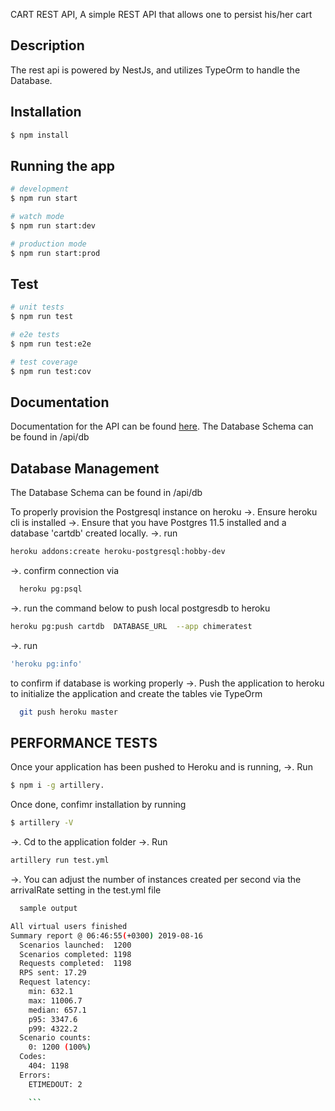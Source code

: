 CART REST API, A simple REST API that allows one to persist his/her cart

## Description

The rest api is powered by NestJs, and utilizes TypeOrm to handle the Database. 

## Installation

```bash
$ npm install
```

## Running the app

```bash
# development
$ npm run start

# watch mode
$ npm run start:dev

# production mode
$ npm run start:prod
```

## Test

```bash
# unit tests
$ npm run test

# e2e tests
$ npm run test:e2e

# test coverage
$ npm run test:cov
```

## Documentation

Documentation for the API can be found [here](https://documenter.getpostman.com/view/4443580/SVYxpb8k?version=latest).
The Database Schema can be found in /api/db

## Database Management
The Database Schema can be found in /api/db

To properly provision the Postgresql instance on heroku
  ->. Ensure heroku cli is installed
  ->. Ensure that you have Postgres 11.5 installed and a database 'cartdb' created locally.
  ->. run 
  ```bash
  heroku addons:create heroku-postgresql:hobby-dev
  ```
  ->. confirm connection via 
  ```bash
    heroku pg:psql
  ```
  ->. run the command below to push local postgresdb to heroku
  ```bash
  heroku pg:push cartdb  DATABASE_URL  --app chimeratest
  ```
   
  ->. run 
  ```bash
  'heroku pg:info'
  ``` 
  to confirm if database is working properly
  ->. Push the application to heroku to initialize the application and create the tables vie TypeOrm
  ```bash
    git push heroku master
  ```

## PERFORMANCE TESTS
Once your application has been pushed to Heroku and is running, 
  ->. Run 
  ```bash
  $ npm i -g artillery.
  ``` 
  Once done, confimr installation by running 
  ```bash
  $ artillery -V
  ```
  ->. Cd to the application folder
  ->. Run 
  ```bash
  artillery run test.yml
  ```
  ->. You can adjust the number of instances created per second via the arrivalRate setting in the test.yml file

```bash
  sample output

All virtual users finished
Summary report @ 06:46:55(+0300) 2019-08-16
  Scenarios launched:  1200
  Scenarios completed: 1198
  Requests completed:  1198
  RPS sent: 17.29
  Request latency:
    min: 632.1
    max: 11006.7
    median: 657.1
    p95: 3347.6
    p99: 4322.2
  Scenario counts:
    0: 1200 (100%)
  Codes:
    404: 1198
  Errors:
    ETIMEDOUT: 2

    ```

